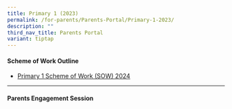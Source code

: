 ```yaml
---
title: Primary 1 (2023)
permalink: /for-parents/Parents-Portal/Primary-1-2023/
description: ""
third_nav_title: Parents Portal
variant: tiptap
---
```

<h4><strong>Scheme of Work Outline</strong></h4>
<ul data-tight="true" class="tight">
<li>
<p><a href="/resources/scheme-of-work-outline-2024/primary-1/" rel="noopener noreferrer nofollow" target="_blank">Primary 1 Scheme of Work (SOW) 2024</a>
</p>
</li>
</ul>
<hr>
<h4><strong>Parents Engagement Session</strong></h4>
<p></p>